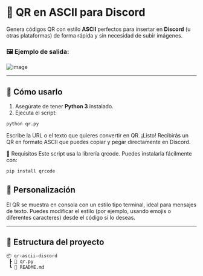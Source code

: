 # 💫 QR en ASCII para Discord

Genera códigos QR con estilo **ASCII** perfectos para insertar en **Discord** (u otras plataformas) de forma rápida y sin necesidad de subir imágenes.

### 🖼️ Ejemplo de salida:

![image](https://github.com/user-attachments/assets/da7a31ed-6d94-4a75-b1b4-39a15578d245)



---

## 🚀 Cómo usarlo

1. Asegúrate de tener **Python 3** instalado.
2. Ejecuta el script:

```bash
python qr.py
```

Escribe la URL o el texto que quieres convertir en QR.
¡Listo! Recibirás un QR en formato ASCII que puedes copiar y pegar directamente en Discord.

🧰 Requisitos
Este script usa la librería qrcode. Puedes instalarla fácilmente con:
```bash
pip install qrcode
```

## 🎨 Personalización
El QR se muestra en consola con un estilo tipo terminal, ideal para mensajes de texto. Puedes modificar el estilo (por ejemplo, usando emojis o diferentes caracteres) desde el código si lo deseas.

---
## 📁 Estructura del proyecto
```bash
📦 qr-ascii-discord
 ┣ 📜 qr.py
 ┗ 📄 README.md
```
